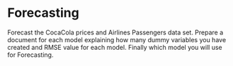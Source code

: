 # Forecasting
Forecast the CocaCola prices and Airlines Passengers data set.
Prepare a document for each model explaining how many dummy variables you have created and RMSE value for each model.
Finally which model you will use for Forecasting.
